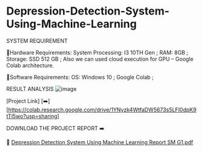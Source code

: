 




# Depression-Detection-System-Using-Machine-Learning



SYSTEM REQUIREMENT

🔎Hardware Requirements: 
            System Processing: I3 10TH Gen ;
            RAM: 8GB ; 
            Storage: SSD 512 GB ;
            Also we can used cloud execution for GPU – Google Colab architecture. 

🔎Software Requirements:
  OS: Windows 10 ;
  Google Colab ;

 RESULT ANALYSIS 
![image](https://user-images.githubusercontent.com/78700974/204124779-9d353689-2adb-499d-97e3-171c69f4ee8f.png)

[Project Link] [➡️][https://colab.research.google.com/drive/1YNyzk4WtfaDW5673s5LFI0dpK9tTl5wo?usp=sharing]


DOWNLOAD THE PROJECT REPORT ➡️





📁 [Depression Detection System Using Machine Learning Report SM G1.pdf](https://github.com/SUBHADIPMAITI-DEV/Depression-Detection-System-Using-Machine-Learning/files/10097750/Depression.Detection.System.Using.Machine.Learning.Report.SM.G1.pdf)



